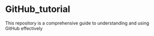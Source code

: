 # GitHub_tutorial
This repository is a comprehensive guide to understanding and using GitHub effectively
